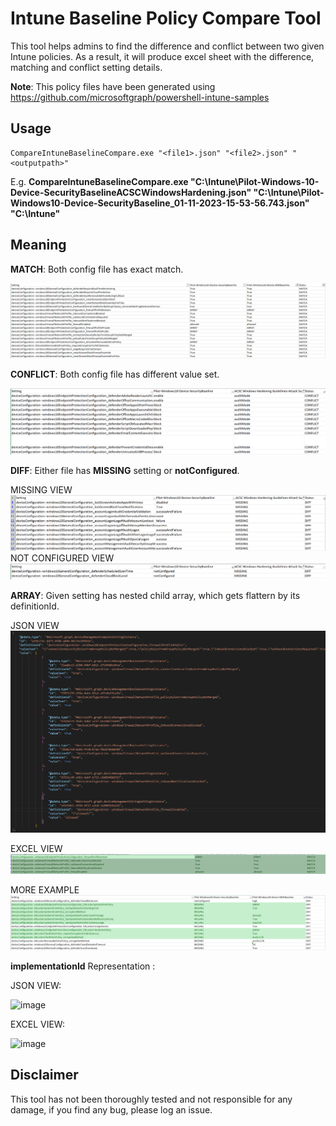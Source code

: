 
# Intune Baseline Policy Compare Tool
This tool helps admins to find the difference and conflict between two given Intune policies. As a result, it will produce excel sheet with the difference, matching and conflict setting details.

**Note**: This policy files have been generated using https://github.com/microsoftgraph/powershell-intune-samples

## Usage

    CompareIntuneBaselineCompare.exe "<file1>.json" "<file2>.json" "<outputpath>"

E.g. **CompareIntuneBaselineCompare.exe "C:\Intune\Pilot-Windows-10-Device-SecurityBaselineACSCWindowsHardening.json" "C:\Intune\Pilot-Windows10-Device-SecurityBaseline_01-11-2023-15-53-56.743.json" "C:\Intune\"**


## Meaning
**MATCH**: Both config file has exact match.

![Match Example](MATCH.png)

**CONFLICT**: Both config file has different value set.

![Conflict Example](CONFLICT.png)

**DIFF**: Either file has **MISSING** setting or **notConfigured**.

MISSING VIEW
![Missing Example](DIFF1.png)
NOT CONFIGURED VIEW
![Not Configured Example](DIFF2.png)

**ARRAY**: Given setting has nested child array, which gets flattern by its definitionId.

JSON VIEW
![Array JSON Example](ARRAY.png)

EXCEL VIEW
![Array Excel Example](ARRAY1.png)

MORE EXAMPLE
![Array Excel Example](ARRAY2.png)

**implementationId** Representation :

JSON VIEW:

![image](https://github.com/mrunalbrahmbhatt/IntunePolicyCompare/assets/7857050/be29a37b-ab19-4a03-9c49-c648b520eb58)

EXCEL VIEW:

![image](https://github.com/mrunalbrahmbhatt/IntunePolicyCompare/assets/7857050/b0459cd7-d81b-4bba-b64f-e47bb6f03b95)



## Disclaimer

This tool has not been thoroughly tested and not responsible for any damage, if you find any bug, please log an issue.

